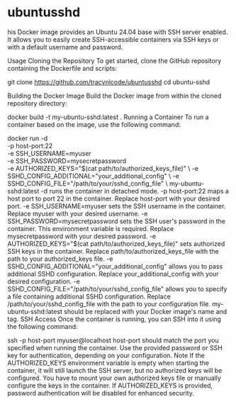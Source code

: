 # ubuntusshd
his Docker image provides an Ubuntu 24.04 base with SSH server enabled. It allows you to easily create SSH-accessible containers via SSH keys or with a default username and password.

Usage
Cloning the Repository
To get started, clone the GitHub repository containing the Dockerfile and scripts:

git clone https://github.com/tracynlcode/ubuntusshd
cd ubuntu-sshd


Building the Docker Image
Build the Docker image from within the cloned repository directory:

docker build -t my-ubuntu-sshd:latest .
Running a Container
To run a container based on the image, use the following command:

docker run -d \
  -p host-port:22 \
  -e SSH_USERNAME=myuser \
  -e SSH_PASSWORD=mysecretpassword \
  -e AUTHORIZED_KEYS="$(cat path/to/authorized_keys_file)" \
  -e SSHD_CONFIG_ADDITIONAL="your_additional_config" \
  -e SSHD_CONFIG_FILE="/path/to/your/sshd_config_file" \
  my-ubuntu-sshd:latest
-d runs the container in detached mode.
-p host-port:22 maps a host port to port 22 in the container. Replace host-port with your desired port.
-e SSH_USERNAME=myuser sets the SSH username in the container. Replace myuser with your desired username.
-e SSH_PASSWORD=mysecretpassword sets the SSH user's password in the container. This environment variable is required. Replace mysecretpassword with your desired password.
-e AUTHORIZED_KEYS="$(cat path/to/authorized_keys_file)" sets authorized SSH keys in the container. Replace path/to/authorized_keys_file with the path to your authorized_keys file.
-e SSHD_CONFIG_ADDITIONAL="your_additional_config" allows you to pass additional SSHD configuration. Replace your_additional_config with your desired configuration.
-e SSHD_CONFIG_FILE="/path/to/your/sshd_config_file" allows you to specify a file containing additional SSHD configuration. Replace /path/to/your/sshd_config_file with the path to your configuration file.
my-ubuntu-sshd:latest should be replaced with your Docker image's name and tag.
SSH Access
Once the container is running, you can SSH into it using the following command:

ssh -p host-port myuser@localhost
host-port should match the port you specified when running the container.
Use the provided password or SSH key for authentication, depending on your configuration.
Note
If the AUTHORIZED_KEYS environment variable is empty when starting the container, it will still launch the SSH server, but no authorized keys will be configured. You have to mount your own authorized keys file or manually configure the keys in the container.
If AUTHORIZED_KEYS is provided, password authentication will be disabled for enhanced security.
